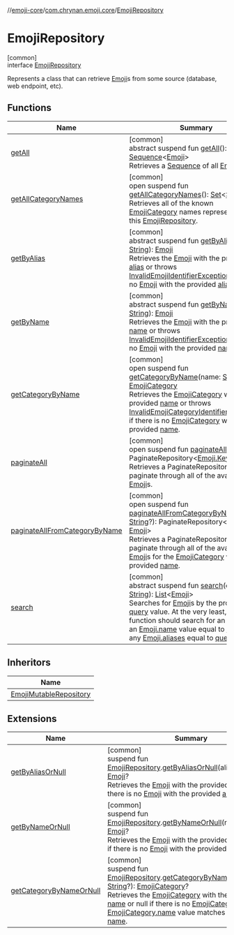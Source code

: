 //[emoji-core](../../../index.md)/[com.chrynan.emoji.core](../index.md)/[EmojiRepository](index.md)

# EmojiRepository

[common]\
interface [EmojiRepository](index.md)

Represents a class that can retrieve [Emoji](../-emoji/index.md)s from some source (database, web endpoint, etc).

## Functions

| Name | Summary |
|---|---|
| [getAll](get-all.md) | [common]<br>abstract suspend fun [getAll](get-all.md)(): [Sequence](https://kotlinlang.org/api/latest/jvm/stdlib/kotlin.sequences/-sequence/index.html)&lt;[Emoji](../-emoji/index.md)&gt;<br>Retrieves a [Sequence](https://kotlinlang.org/api/latest/jvm/stdlib/kotlin.sequences/-sequence/index.html) of all [Emoji](../-emoji/index.md)s. |
| [getAllCategoryNames](get-all-category-names.md) | [common]<br>open suspend fun [getAllCategoryNames](get-all-category-names.md)(): [Set](https://kotlinlang.org/api/latest/jvm/stdlib/kotlin.collections/-set/index.html)&lt;[String](https://kotlinlang.org/api/latest/jvm/stdlib/kotlin/-string/index.html)?&gt;<br>Retrieves all of the known [EmojiCategory](../-emoji-category/index.md) names represented by this [EmojiRepository](index.md). |
| [getByAlias](get-by-alias.md) | [common]<br>abstract suspend fun [getByAlias](get-by-alias.md)(alias: [String](https://kotlinlang.org/api/latest/jvm/stdlib/kotlin/-string/index.html)): [Emoji](../-emoji/index.md)<br>Retrieves the [Emoji](../-emoji/index.md) with the provided [alias](get-by-alias.md) or throws [InvalidEmojiIdentifierException](../-invalid-emoji-identifier-exception/index.md) if there is no [Emoji](../-emoji/index.md) with the provided [alias](get-by-alias.md). |
| [getByName](get-by-name.md) | [common]<br>abstract suspend fun [getByName](get-by-name.md)(name: [String](https://kotlinlang.org/api/latest/jvm/stdlib/kotlin/-string/index.html)): [Emoji](../-emoji/index.md)<br>Retrieves the [Emoji](../-emoji/index.md) with the provided [name](get-by-name.md) or throws [InvalidEmojiIdentifierException](../-invalid-emoji-identifier-exception/index.md) if there is no [Emoji](../-emoji/index.md) with the provided [name](get-by-name.md). |
| [getCategoryByName](get-category-by-name.md) | [common]<br>open suspend fun [getCategoryByName](get-category-by-name.md)(name: [String](https://kotlinlang.org/api/latest/jvm/stdlib/kotlin/-string/index.html)?): [EmojiCategory](../-emoji-category/index.md)<br>Retrieves the [EmojiCategory](../-emoji-category/index.md) with the provided [name](get-category-by-name.md) or throws [InvalidEmojiCategoryIdentifierException](../-invalid-emoji-category-identifier-exception/index.md) if there is no [EmojiCategory](../-emoji-category/index.md) with the provided [name](get-category-by-name.md). |
| [paginateAll](paginate-all.md) | [common]<br>open suspend fun [paginateAll](paginate-all.md)(): PaginateRepository&lt;[Emoji.Key](../-emoji/-key/index.md), [Emoji](../-emoji/index.md)&gt;<br>Retrieves a PaginateRepository to paginate through all of the available [Emoji](../-emoji/index.md)s. |
| [paginateAllFromCategoryByName](paginate-all-from-category-by-name.md) | [common]<br>open suspend fun [paginateAllFromCategoryByName](paginate-all-from-category-by-name.md)(name: [String](https://kotlinlang.org/api/latest/jvm/stdlib/kotlin/-string/index.html)?): PaginateRepository&lt;[Emoji.Key](../-emoji/-key/index.md), [Emoji](../-emoji/index.md)&gt;<br>Retrieves a PaginateRepository to paginate through all of the available [Emoji](../-emoji/index.md)s for the [EmojiCategory](../-emoji-category/index.md) with the provided [name](paginate-all-from-category-by-name.md). |
| [search](search.md) | [common]<br>abstract suspend fun [search](search.md)(query: [String](https://kotlinlang.org/api/latest/jvm/stdlib/kotlin/-string/index.html)): [List](https://kotlinlang.org/api/latest/jvm/stdlib/kotlin.collections/-list/index.html)&lt;[Emoji](../-emoji/index.md)&gt;<br>Searches for [Emoji](../-emoji/index.md)s by the provided [query](search.md) value. At the very least, this function should search for an [Emoji](../-emoji/index.md) with an [Emoji.name](../-emoji/name.md) value equal to [query](search.md) and any [Emoji.aliases](../-emoji/aliases.md) equal to [query](search.md). |

## Inheritors

| Name |
|---|
| [EmojiMutableRepository](../-emoji-mutable-repository/index.md) |

## Extensions

| Name | Summary |
|---|---|
| [getByAliasOrNull](../get-by-alias-or-null.md) | [common]<br>suspend fun [EmojiRepository](index.md).[getByAliasOrNull](../get-by-alias-or-null.md)(alias: [String](https://kotlinlang.org/api/latest/jvm/stdlib/kotlin/-string/index.html)): [Emoji](../-emoji/index.md)?<br>Retrieves the [Emoji](../-emoji/index.md) with the provided [alias](../get-by-alias-or-null.md) or null if there is no [Emoji](../-emoji/index.md) with the provided [alias](../get-by-alias-or-null.md). |
| [getByNameOrNull](../get-by-name-or-null.md) | [common]<br>suspend fun [EmojiRepository](index.md).[getByNameOrNull](../get-by-name-or-null.md)(name: [String](https://kotlinlang.org/api/latest/jvm/stdlib/kotlin/-string/index.html)): [Emoji](../-emoji/index.md)?<br>Retrieves the [Emoji](../-emoji/index.md) with the provided [name](../get-by-name-or-null.md) or null if there is no [Emoji](../-emoji/index.md) with the provided [name](../get-by-name-or-null.md). |
| [getCategoryByNameOrNull](../get-category-by-name-or-null.md) | [common]<br>suspend fun [EmojiRepository](index.md).[getCategoryByNameOrNull](../get-category-by-name-or-null.md)(name: [String](https://kotlinlang.org/api/latest/jvm/stdlib/kotlin/-string/index.html)?): [EmojiCategory](../-emoji-category/index.md)?<br>Retrieves the [EmojiCategory](../-emoji-category/index.md) with the provided [name](../get-category-by-name-or-null.md) or null if there is no [EmojiCategory](../-emoji-category/index.md) whose [EmojiCategory.name](../-emoji-category/name.md) value matches the provided [name](../get-category-by-name-or-null.md). |
